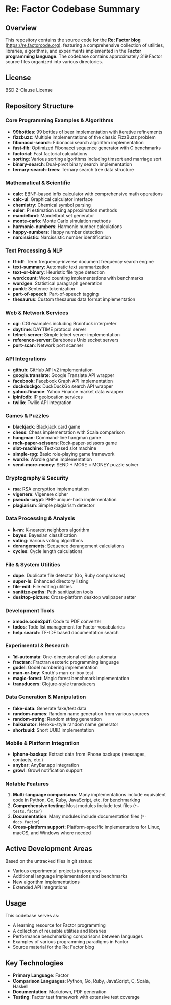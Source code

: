 # Re: Factor Codebase Summary

## Overview
This repository contains the source code for the **Re: Factor blog** (https://re.factorcode.org), featuring a comprehensive collection of utilities, libraries, algorithms, and experiments implemented in the **Factor programming language**. The codebase contains approximately 319 Factor source files organized into various directories.

## License
BSD 2-Clause License

## Repository Structure

### Core Programming Examples & Algorithms
- **99bottles**: 99 bottles of beer implementation with iterative refinements
- **fizzbuzz**: Multiple implementations of the classic FizzBuzz problem
- **fibonacci-search**: Fibonacci search algorithm implementation
- **fast-fib**: Optimized Fibonacci sequence generator with C benchmarks
- **factorial**: Fast factorial calculations
- **sorting**: Various sorting algorithms including timsort and marriage sort
- **binary-search**: Dual-pivot binary search implementation
- **ternary-search-trees**: Ternary search tree data structure

### Mathematical & Scientific
- **calc**: EBNF-based infix calculator with comprehensive math operations
- **calc-ui**: Graphical calculator interface
- **chemistry**: Chemical symbol parsing
- **euler**: Pi estimation using approximation methods
- **mandelbrot**: Mandelbrot set generator
- **monte-carlo**: Monte Carlo simulation methods
- **harmonic-numbers**: Harmonic number calculations
- **happy-numbers**: Happy number detection
- **narcissistic**: Narcissistic number identification

### Text Processing & NLP
- **tf-idf**: Term frequency-inverse document frequency search engine
- **text-summary**: Automatic text summarization
- **text-or-binary**: Heuristic file type detection
- **wordcount**: Word counting implementations with benchmarks
- **wordgen**: Statistical paragraph generation
- **punkt**: Sentence tokenization
- **part-of-speech**: Part-of-speech tagging
- **thesaurus**: Custom thesaurus data format implementation

### Web & Network Services
- **cgi**: CGI examples including Brainfuck interpreter
- **daytime**: DAYTIME protocol server
- **telnet-server**: Simple telnet server implementation
- **reference-server**: Barebones Unix socket servers
- **port-scan**: Network port scanner

### API Integrations
- **github**: GitHub API v2 implementation
- **google.translate**: Google Translate API wrapper
- **facebook**: Facebook Graph API implementation
- **duckduckgo**: DuckDuckGo search API wrapper
- **yahoo.finance**: Yahoo Finance market data wrapper
- **ipinfodb**: IP geolocation services
- **twilio**: Twilio API integration

### Games & Puzzles
- **blackjack**: Blackjack card game
- **chess**: Chess implementation with Scala comparison
- **hangman**: Command-line hangman game
- **rock-paper-scissors**: Rock-paper-scissors game
- **slot-machine**: Text-based slot machine
- **simple-rpg**: Basic role-playing game framework
- **wordle**: Wordle game implementation
- **send-more-money**: SEND + MORE = MONEY puzzle solver

### Cryptography & Security
- **rsa**: RSA encryption implementation
- **vigenere**: Vigenere cipher
- **pseudo-crypt**: PHP-unique-hash implementation
- **plagiarism**: Simple plagiarism detector

### Data Processing & Analysis
- **k-nn**: K-nearest neighbors algorithm
- **bayes**: Bayesian classification
- **voting**: Various voting algorithms
- **derangements**: Sequence derangement calculations
- **cycles**: Cycle length calculations

### File & System Utilities
- **dupe**: Duplicate file detector (Go, Ruby comparisons)
- **super-ls**: Enhanced directory listing
- **file-edit**: File editing utilities
- **sanitize-paths**: Path sanitization tools
- **desktop-picture**: Cross-platform desktop wallpaper setter

### Development Tools
- **xmode.code2pdf**: Code to PDF converter
- **todos**: Todo list management for Factor vocabularies
- **help.search**: TF-IDF based documentation search

### Experimental & Research
- **1d-automata**: One-dimensional cellular automata
- **fractran**: Fractran esoteric programming language
- **godel**: Gödel numbering implementation
- **man-or-boy**: Knuth's man-or-boy test
- **magic-forest**: Magic forest benchmark implementation
- **transducers**: Clojure-style transducers

### Data Generation & Manipulation
- **fake-data**: Generate fake/test data
- **random-names**: Random name generation from various sources
- **random-string**: Random string generation
- **haikunator**: Heroku-style random name generator
- **shortuuid**: Short UUID implementation

### Mobile & Platform Integration
- **iphone-backup**: Extract data from iPhone backups (messages, contacts, etc.)
- **anybar**: AnyBar.app integration
- **growl**: Growl notification support

### Notable Features
1. **Multi-language comparisons**: Many implementations include equivalent code in Python, Go, Ruby, JavaScript, etc. for benchmarking
2. **Comprehensive testing**: Most modules include test files (`*-tests.factor`)
3. **Documentation**: Many modules include documentation files (`*-docs.factor`)
4. **Cross-platform support**: Platform-specific implementations for Linux, macOS, and Windows where needed

## Active Development Areas
Based on the untracked files in git status:
- Various experimental projects in progress
- Additional language implementations and benchmarks
- New algorithm implementations
- Extended API integrations

## Usage
This codebase serves as:
- A learning resource for Factor programming
- A collection of reusable utilities and libraries
- Performance benchmarking comparisons between languages
- Examples of various programming paradigms in Factor
- Source material for the Re: Factor blog

## Key Technologies
- **Primary Language**: Factor
- **Comparison Languages**: Python, Go, Ruby, JavaScript, C, Scala, Haskell
- **Documentation**: Markdown, PDF generation
- **Testing**: Factor test framework with extensive test coverage